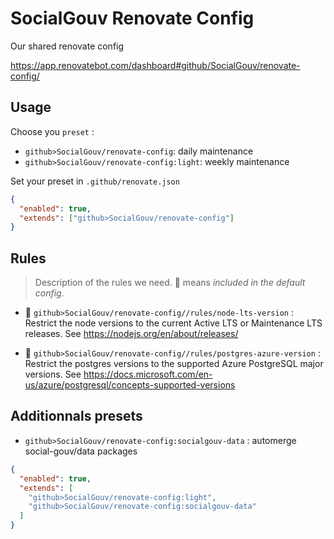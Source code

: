 # SocialGouv Renovate Config

Our shared renovate config

https://app.renovatebot.com/dashboard#github/SocialGouv/renovate-config/

## Usage

Choose you `preset` :

- `github>SocialGouv/renovate-config`: daily maintenance
- `github>SocialGouv/renovate-config:light`: weekly maintenance

Set your preset in `.github/renovate.json`

```json
{
  "enabled": true,
  "extends": ["github>SocialGouv/renovate-config"]
}
```

## Rules

> Description of the rules we need.
> 🔗 means _included in the default config_.

- 🔗 `github>SocialGouv/renovate-config//rules/node-lts-version` :
  Restrict the node versions to the current Active LTS or Maintenance LTS releases.
  See https://nodejs.org/en/about/releases/

- 🔗 `github>SocialGouv/renovate-config//rules/postgres-azure-version` :
  Restrict the postgres versions to the supported Azure PostgreSQL major versions.
  See https://docs.microsoft.com/en-us/azure/postgresql/concepts-supported-versions

## Additionnals presets

- `github>SocialGouv/renovate-config:socialgouv-data` : automerge social-gouv/data packages

```json
{
  "enabled": true,
  "extends": [
    "github>SocialGouv/renovate-config:light",
    "github>SocialGouv/renovate-config:socialgouv-data"
  ]
}
```
